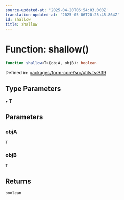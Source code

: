 ```yaml
---
source-updated-at: '2025-04-20T06:54:03.000Z'
translation-updated-at: '2025-05-06T20:25:45.864Z'
id: shallow
title: shallow
---
```


<!-- DO NOT EDIT: this page is autogenerated from the type comments -->

# Function: shallow()

```ts
function shallow<T>(objA, objB): boolean
```

Defined in: [packages/form-core/src/utils.ts:339](https://github.com/TanStack/form/blob/main/packages/form-core/src/utils.ts#L339)

## Type Parameters

• **T**

## Parameters

### objA

`T`

### objB

`T`

## Returns

`boolean`
